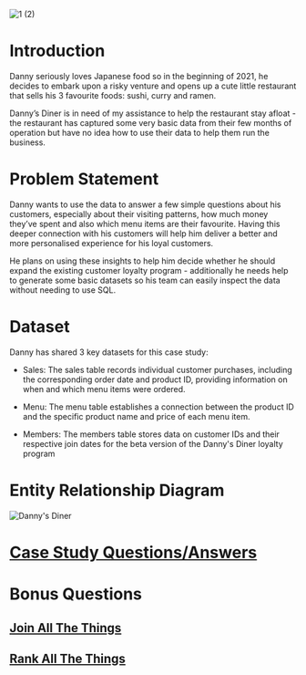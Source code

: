 ![1 (2)](https://github.com/okonkwoloretta/Danny-Ma-Challenge/assets/116097143/4ffb41d9-8a73-4c59-b26e-4515f10b91f5)


# Introduction
Danny seriously loves Japanese food so in the beginning of 2021, he decides to embark upon a risky venture and opens up a cute little restaurant that sells his 3 favourite foods: sushi, curry and ramen.

Danny’s Diner is in need of my assistance to help the restaurant stay afloat - the restaurant has captured some very basic data from their few months of operation but have no idea how to use their data to help them run the business.

# Problem Statement
Danny wants to use the data to answer a few simple questions about his customers, especially about their visiting patterns, how much money they’ve spent and also which menu items are their favourite. Having this deeper connection with his customers will help him deliver a better and more personalised experience for his loyal customers.

He plans on using these insights to help him decide whether he should expand the existing customer loyalty program - additionally he needs help to generate some basic datasets so his team can easily inspect the data without needing to use SQL.

# Dataset
Danny has shared 3 key datasets for this case study:

- Sales: The sales table records individual customer purchases, including the corresponding order date and product ID, providing information on when and which menu items were ordered.

- Menu: The menu table establishes a connection between the product ID and the specific product name and price of each menu item.

- Members: The members table stores data on customer IDs and their respective join dates for the beta version of the Danny's Diner loyalty program

# Entity Relationship Diagram

![Danny's Diner](https://github.com/okonkwoloretta/Danny-Ma-Challenge/assets/116097143/1cc9b1b7-d466-435c-aa0a-7f36eeb07f8d)

# [Case Study Questions/Answers](https://github.com/okonkwoloretta/Danny-diner-case-study-1/blob/main/Solution.md)

# Bonus Questions

## [Join All The Things](https://github.com/okonkwoloretta/Danny-diner-case-study-1/blob/main/join%20all%20things.md)

## [Rank All The Things](https://github.com/okonkwoloretta/Danny-diner-case-study-1/blob/main/rank.md)
